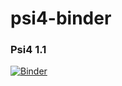 # psi4-binder

### Psi4 1.1
[![Binder](http://mybinder.org/badge.svg)](http://mybinder.org:/repo/loriab/psi4-binder)
